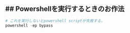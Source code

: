## ## Powershellを実行するときのお作法
```powershell
# これを実行しないとpowershell scriptが失敗する。
powershell -ep bypass
```


